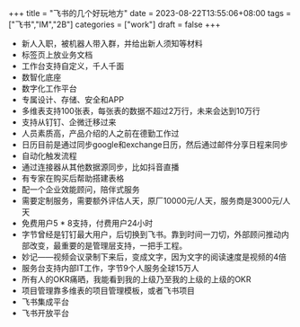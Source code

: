 +++
title = "飞书的几个好玩地方"
date = 2023-08-22T13:55:06+08:00
tags = ["飞书","IM","2B"]
categories = ["work"]
draft = false
+++


- 新人入职，被机器人带入群，并给出新人须知等材料
- 标签页上放业务文档
- 工作台支持自定义，千人千面
- 数智化底座
- 数字化工作平台
- 专属设计、存储、安全和APP
- 多维表支持100张表，每张表的数据不超过2万行，未来会达到10万行
- 支持从钉钉、企微迁移过来
- 人员素质高，产品介绍的人之前在德勤工作过
- 日历目前是通过同步google和exchange日历，然后通过邮件分享日程来同步
- 自动化触发流程
- 通过连接器从其他数据源同步，比如抖音直播
- 有专家在购买后帮助搭建表格
- 配一个企业效能顾问，陪伴式服务
- 需要定制服务，需要额外评估人天，原厂10000元/人天，服务商是3000元/人天
- 免费用户5 * 8支持，付费用户24小时
- 字节曾经是钉钉最大用户，后切换到飞书。靠到时间一刀切，外部顾问推动内部改变，最重要的是管理层支持，一把手工程。
- 妙记——视频会议录制下来后，变成文字，因为文字的阅读速度是视频的4倍
- 服务台支持内部IT工作，字节9个人服务全球15万人
- 所有人的OKR痛晒，我能看到我的上级乃至我的上级的上级的OKR
- 项目管理靠多维表的项目管理模板，或者飞书项目
- 飞书集成平台
- 飞书开放平台